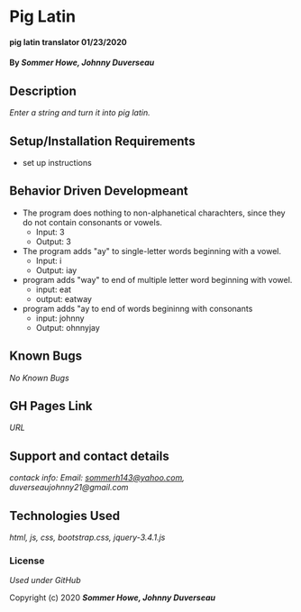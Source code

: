# Pig Latin

#### pig latin translator 01/23/2020

#### By _**Sommer Howe, Johnny Duverseau**_

## Description

_Enter a string and turn it into pig latin._

## Setup/Installation Requirements

* set up instructions


## Behavior Driven Developmeant

* The program does nothing to non-alphanetical charachters, since they do not contain consonants or vowels.
  * Input: 3
  * Output: 3
* The program adds "ay" to single-letter words beginning with a vowel.
  * Input: i
  * Output: iay
* program adds "way" to end of multiple letter word beginning with vowel.
  * input: eat
  * output: eatway
* program adds "ay to end of words begininng with consonants
  * input: johnny
  * Output: ohnnyjay


## Known Bugs

_No Known Bugs_

## GH Pages Link
_URL_

## Support and contact details

_contack info: Email: sommerh143@yahoo.com, duverseaujohnny21@gmail.com_

## Technologies Used

_html, js, css, bootstrap.css, jquery-3.4.1.js_

### License

*Used under GitHub*

Copyright (c) 2020 **_Sommer Howe, Johnny Duverseau_**
